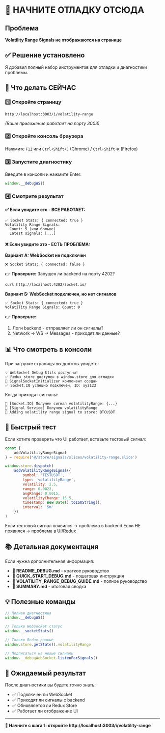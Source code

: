 # 🎯 НАЧНИТЕ ОТЛАДКУ ОТСЮДА

## Проблема

**Volatility Range Signals не отображаются на странице**

## ✅ Решение установлено

Я добавил полный набор инструментов для отладки и диагностики проблемы.

## 🚀 Что делать СЕЙЧАС

### 1️⃣ Откройте страницу

```
http://localhost:3003/i/volatility-range
```

_(Ваше приложение работает на порту 3003)_

### 2️⃣ Откройте консоль браузера

Нажмите `F12` или `Ctrl+Shift+J` (Chrome) / `Ctrl+Shift+K` (Firefox)

### 3️⃣ Запустите диагностику

Введите в консоли и нажмите Enter:

```javascript
window.__debugWS()
```

### 4️⃣ Смотрите результат

#### ✅ Если увидите это - ВСЕ РАБОТАЕТ:

```
✅ Socket Stats: { connected: true }
Volatility Range Signals:
  Count: 5 (или больше)
  Latest signals: [...]
```

#### ❌ Если увидите это - ЕСТЬ ПРОБЛЕМА:

**Вариант А: WebSocket не подключен**

```
❌ Socket Stats: { connected: false }
```

👉 **Проверьте:** Запущен ли backend на порту 4202?

```bash
curl http://localhost:4202/socket.io/
```

**Вариант Б: WebSocket подключен, но нет сигналов**

```
✅ Socket Stats: { connected: true }
Volatility Range Signals: Count: 0
```

👉 **Проверьте:**

1. Логи backend - отправляет ли он сигналы?
2. Network → WS → Messages - приходят ли данные?

## 📊 Что смотреть в консоли

При загрузке страницы вы должны увидеть:

```
💡 WebSocket Debug Utils доступны!
✅ Redux store доступен в window.store для отладки
🔌 SignalSocketInitializer компонент создан
✅ Socket.IO успешно подключен, ID: xyz123
```

Когда приходят сигналы:

```
📨 [Socket.IO] Получен сигнал volatilityRange: {...}
📩 [Signal Service] Получен volatilityRange
💾 Adding volatility range signal to store: BTCUSDT
```

## 🧪 Быстрый тест

Если хотите проверить что UI работает, вставьте тестовый сигнал:

```javascript
const {
	addVolatilityRangeSignal
} = require('@/store/signals/slices/volatility-range.slice')

window.store.dispatch(
	addVolatilityRangeSignal({
		symbol: 'TESTUSDT',
		type: 'volatilityRange',
		volatility: 2.5,
		range: 0.0023,
		avgRange: 0.0015,
		volatilityChange: 15.5,
		timestamp: new Date().toISOString(),
		interval: '5m'
	})
)
```

Если тестовый сигнал появился → проблема в backend
Если НЕ появился → проблема в UI/Redux

## 📚 Детальная документация

Если нужна дополнительная информация:

- **📖 README_DEBUG.md** - краткое руководство
- **📘 QUICK_START_DEBUG.md** - пошаговая инструкция
- **📕 VOLATILITY_RANGE_DEBUG_GUIDE.md** - полное руководство
- **📗 SUMMARY.md** - итоговая сводка

## 💡 Полезные команды

```javascript
// Полная диагностика
window.__debugWS()

// Только WebSocket статус
window.__socketStats()

// Только Redux данные
window.store.getState().volatilityRange

// Подписаться на новые сигналы
window.__debugWebSocket.listenForSignals()
```

## 🎯 Ожидаемый результат

После диагностики вы будете точно знать:

- ✅ Подключен ли WebSocket
- ✅ Приходят ли сигналы с backend
- ✅ Обновляется ли Redux Store
- ✅ Работает ли отображение UI

---

**🚀 Начните с шага 1: откройте http://localhost:3003/i/volatility-range**
